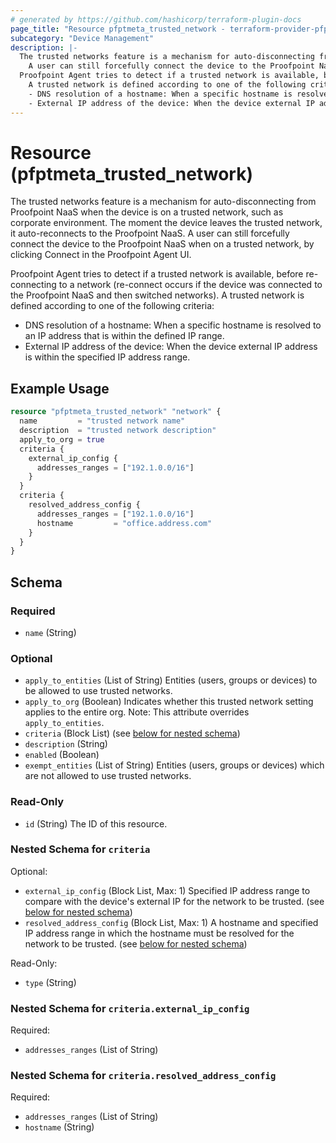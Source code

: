 ```yaml
---
# generated by https://github.com/hashicorp/terraform-plugin-docs
page_title: "Resource pfptmeta_trusted_network - terraform-provider-pfptmeta"
subcategory: "Device Management"
description: |-
  The trusted networks feature is a mechanism for auto-disconnecting from Proofpoint NaaS when the device is on a trusted network, such as corporate environment. The moment the device leaves the trusted network, it auto-reconnects to the Proofpoint NaaS.
    A user can still forcefully connect the device to the Proofpoint NaaS when on a trusted network, by clicking Connect in the Proofpoint Agent UI.
  Proofpoint Agent tries to detect if a trusted network is available, before re-connecting to a network (re-connect occurs if the device was connected to the Proofpoint NaaS and then switched networks).
    A trusted network is defined according to one of the following criteria:
    - DNS resolution of a hostname: When a specific hostname is resolved to an IP address that is within the defined IP range.
    - External IP address of the device: When the device external IP address is within the specified IP address range.
---
```


# Resource (pfptmeta_trusted_network)

The trusted networks feature is a mechanism for auto-disconnecting from Proofpoint NaaS when the device is on a trusted network, such as corporate environment. The moment the device leaves the trusted network, it auto-reconnects to the Proofpoint NaaS.
  A user can still forcefully connect the device to the Proofpoint NaaS when on a trusted network, by clicking Connect in the Proofpoint Agent UI.

  Proofpoint Agent tries to detect if a trusted network is available, before re-connecting to a network (re-connect occurs if the device was connected to the Proofpoint NaaS and then switched networks).
  A trusted network is defined according to one of the following criteria:
  - DNS resolution of a hostname: When a specific hostname is resolved to an IP address that is within the defined IP range.
  - External IP address of the device: When the device external IP address is within the specified IP address range.

## Example Usage

```terraform
resource "pfptmeta_trusted_network" "network" {
  name         = "trusted network name"
  description  = "trusted network description"
  apply_to_org = true
  criteria {
    external_ip_config {
      addresses_ranges = ["192.1.0.0/16"]
    }
  }
  criteria {
    resolved_address_config {
      addresses_ranges = ["192.1.0.0/16"]
      hostname         = "office.address.com"
    }
  }
}
```

<!-- schema generated by tfplugindocs -->
## Schema

### Required

- `name` (String)

### Optional

- `apply_to_entities` (List of String) Entities (users, groups or devices) to be allowed to use trusted networks.
- `apply_to_org` (Boolean) Indicates whether this trusted network setting applies to the entire org. Note: This attribute overrides `apply_to_entities`.
- `criteria` (Block List) (see [below for nested schema](#nestedblock--criteria))
- `description` (String)
- `enabled` (Boolean)
- `exempt_entities` (List of String) Entities (users, groups or devices) which are not allowed to use trusted networks.

### Read-Only

- `id` (String) The ID of this resource.

<a id="nestedblock--criteria"></a>
### Nested Schema for `criteria`

Optional:

- `external_ip_config` (Block List, Max: 1) Specified IP address range to compare with the device's external IP for the network to be trusted. (see [below for nested schema](#nestedblock--criteria--external_ip_config))
- `resolved_address_config` (Block List, Max: 1) A hostname and specified IP address range in which the hostname must be resolved for the network to be trusted. (see [below for nested schema](#nestedblock--criteria--resolved_address_config))

Read-Only:

- `type` (String)

<a id="nestedblock--criteria--external_ip_config"></a>
### Nested Schema for `criteria.external_ip_config`

Required:

- `addresses_ranges` (List of String)


<a id="nestedblock--criteria--resolved_address_config"></a>
### Nested Schema for `criteria.resolved_address_config`

Required:

- `addresses_ranges` (List of String)
- `hostname` (String)

